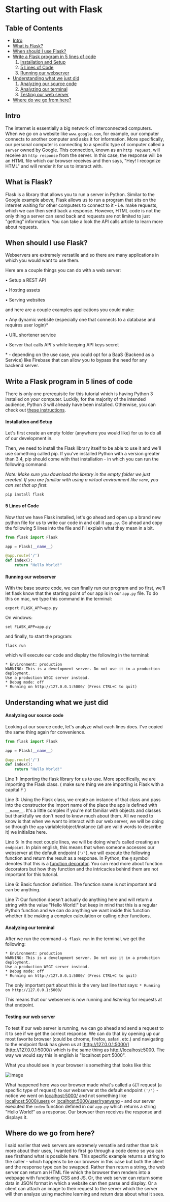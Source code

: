 # Starting out with Flask

## Table of Contents

* [Intro](#intro)
* [What is Flask?](#what-is-flask?)
* [When should I use Flask?](#when-should-i-use-flask?)
* [Write a Flask program in 5 lines of code](#write-a-flask-program-in-5-lines-of-code)
    1. [Installation and Setup](#installation-and-setup)
    2. [5 Lines of Code](#5-lines-of-code)
    3. [Running our webserver](#running-our-webserver)
* [Understanding what we just did](#understanding-what-we-just-did)
    1. [Analyzing our source code](#analyzing-our-source-code)
    2. [Analyzing our terminal](#analyzing-our-terminal)
    3. [Testing our web server](#testing-our-web-server)
* [Where do we go from here?](#where-do-we-go-from-here?)
    

## Intro

The internet is essentially a big network of interconnected computers. When we go on a website like `www.google.com`, for example, our computer connects to another computer and asks it for information. More specifically, our personal computer is connecting to a specific type of computer called a `server` owned by Google. This connection, known as an `http request`, will receive an `http response` from the server. In this case, the response will be an HTML file which our browser receives and then says, "Hey! I recognize HTML" and will render it for us to interact with. 

## What is Flask?

Flask is a library that allows you to run a server in Python. Similar to the Google example above, Flask allows us to run a program that sits on the internet waiting for other computers to connect to it - i.e. make requests, which we can then send back a response. However, HTML code is not the only thing a server can send back and requests are not limited to just "getting" information. You can take a look the API calls article to learn more about requests.

## When should I use Flask?

Webservers are extremely versatile and so there are many applications in which you would want to use them.

Here are a couple things you can do with a web server:

• Setup a REST API

• Hosting assets

• Serving websites

and here are a couple examples applications you could make:

• Any dynamic website (especially one that connects to a database and requires user login)*

• URL shortener service

• Server that calls API's while keeping API keys secret


\* - depending on the use case, you could opt for a BaaS (Backend as a Service) like Firebase that can allow you to bypass the need for any backend server.

## Write a Flask program in 5 lines of code

There is only one prerequisite for this tutorial which is having Python 3 installed on your computer. Luckily, for the majority of the intended audience, Python 3 will already have been installed. Otherwise, you can check out [these instructions](https://realpython.com/installing-python/).
#### Installation and Setup

Let's first create an empty folder (anywhere you would like) for us to do all of our development in. 

Then, we need to install the Flask library itself to be able to use it and we'll use something called pip. If you've installed Python with a version greater than 3.4, pip should come with that installation - in which you can run the following command:

*Note: Make sure you download the library in the empty folder we just created. If you are familiar with using a virtual environment like `venv`, you can set that up first.*

```shell terminal
pip install flask
```

#### 5 Lines of Code

Now that we have Flask installed, let's go ahead and open up a brand new python file for us to write our code in and call it `app.py`. Go ahead and copy the following 5 lines into the file and I'll explain what they mean in a bit.

```python app.py
from flask import Flask

app = Flask(__name__)

@app.route('/')
def index():
	return "Hello World!"
```

#### Running our webserver

With the base source code, we can finally run our program and so first, we'll let flask know that the starting point of our app is in our `app.py` file. To do this on mac, we type this command in the terminal:

```shell terminal
export FLASK_APP=app.py
```

On windows: 
```shell terminal
set FLASK_APP=app.py
```

and finally, to start the program:

```shell terminal
flask run
```
which will execute our code and display the following in the terminal:
```shell terminal
* Environment: production
WARNING: This is a development server. Do not use it in a production deployment.
Use a production WSGI server instead.
* Debug mode: off
* Running on http://127.0.0.1:5000/ (Press CTRL+C to quit)
```

## Understanding what we just did

#### Analyzing our source code

Looking at our source code, let's analyze what each lines does. I've copied the same thing again for convenience.

```python app.py
from flask import Flask

app = Flask(__name__)

@app.route('/')
def index():
	return "Hello World!"
```
Line 1: Importing the flask library for us to use. More specifically, we are importing the Flask class. ( make sure thing we are importing is Flask with a capital F )

Line 3: Using the Flask class, we create an instance of that class and pass into the constructor the import name of the place the app is defined with `__name__`. It's a little complex if you're not familiar with objects and classes but thankfully we don't need to know much about them. All we need to know is that when we want to interact with our web server, we will be doing so through the `app` variable/object/instance (all are valid words to describe it) we initialize here.

Line 5: In the next couple lines, we will be doing what's called creating an `endpoint`. In plain english, this means that when someone accesses our webserver at the default endpoint (`'/'`), we will execute the following function and return the result as a response. In Python, the `@` symbol denotes that this is a [function decorator](https://www.python.org/dev/peps/pep-0318/). You can read more about function decorators but how they function and the intricacies behind them are not important for this tutorial.

Line 6: Basic function definition. The function name is not important and can be anything. 

Line 7: Our function doesn't actually do anything here and will return a string with the value "Hello World!" but keep in mind that this is a regular Python function and we can do anything we want inside this function whether it be making a complex calculation or calling other functions.

#### Analyzing our terminal

After we run the command `~$ flask run` in the terminal, we get the following:

```shell terminal
* Environment: production
WARNING: This is a development server. Do not use it in a production deployment.
Use a production WSGI server instead.
* Debug mode: off
* Running on http://127.0.0.1:5000/ (Press CTRL+C to quit)
```

The only important part about this is the very last line that says: 
`* Running on http://127.0.0.1:5000/`

This means that our webserver is now running and *listening* for requests at that endpoint. 

#### Testing our web server

To test if our web server is running, we can go ahead and send a request to it to see if we get the correct response. We can do that by opening up our most favorite browser (could be chrome, firefox, safari, etc.) and navigating to the endpoint flask has given us at [http://127.0.0.1:5000/](http://127.0.0.1:5000/) which is the same thing as [http://localhost:5000](http://localhost:5000). The way we would say this in english is "localhost port 5000".

What you should see in your browser is something that looks like this:

![image](./assets/browser.png)

What happened here was our browser made what's called a `GET` request (a specific type of request) to our webserver at the default endpoint `('/')` - notice we went on [localhost:5000/](http://localhost:5000/) and not something like [localhost:5000/users](http://localhost:5000/users) or [localhost:5000/user/ryanyang](http://localhost:5000/user/ryanyang) - and our server executed the `index` function defined in our `app.py` which returns a string "Hello World!" as a response. Our browser then receives the response and displays it.

## Where do we go from here?

I said earlier that web servers are extremely versatile and rather than talk more about their uses, I wanted to first go through a code demo so you can see firsthand what is possible here. This specific example returns a string to the caller - which happens to be our browser in this case but both the client and the response type can be swapped. Rather than return a string, the web server can return an HTML file which the browser then renders into a webpage with functioning CSS and JS. Or, the web server can return some data in JSON format in which a website can then parse and display. Or a client can attach an image to their request to the server which the server will then analyze using machine learning and return data about what it sees.